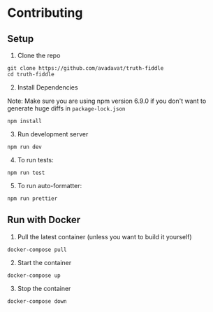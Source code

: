# Contributing

## Setup

1. Clone the repo
```
git clone https://github.com/avadavat/truth-fiddle
cd truth-fiddle
```
2. Install Dependencies

Note: Make sure you are using npm version 6.9.0 if you don't want to generate huge diffs in `package-lock.json`
```
npm install
```
3. Run development server
```
npm run dev
```
4. To run tests:
```
npm run test
```
5. To run auto-formatter:
```
npm run prettier
```

## Run with Docker
1. Pull the latest container (unless you want to build it yourself)
```
docker-compose pull
```
2. Start the container
```
docker-compose up
```
3. Stop the container
```
docker-compose down
```
